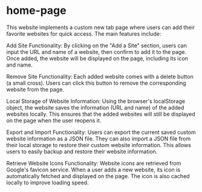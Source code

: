 # home-page
This website implements a custom new tab page where users can add their favorite websites for quick access. The main features include:

Add Site Functionality: By clicking on the "Add a Site" section, users can input the URL and name of a website, then confirm to add it to the page. Once added, the website will be displayed on the page, including its icon and name.

Remove Site Functionality: Each added website comes with a delete button (a small cross). Users can click this button to remove the corresponding website from the page.

Local Storage of Website Information: Using the browser's localStorage object, the website saves the information (URL and name) of the added websites locally. This ensures that the added websites will still be displayed on the page when the user reopens it.

Export and Import Functionality: Users can export the current saved custom website information as a JSON file. They can also import a JSON file from their local storage to restore their custom website information. This allows users to easily backup and restore their website information.

Retrieve Website Icons Functionality: Website icons are retrieved from Google's favicon service. When a user adds a new website, its icon is automatically fetched and displayed on the page. The icon is also cached locally to improve loading speed.
